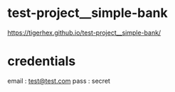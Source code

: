 # test-project__simple-bank
https://tigerhex.github.io/test-project__simple-bank/


# credentials
email :  test@test.com
pass :  secret
